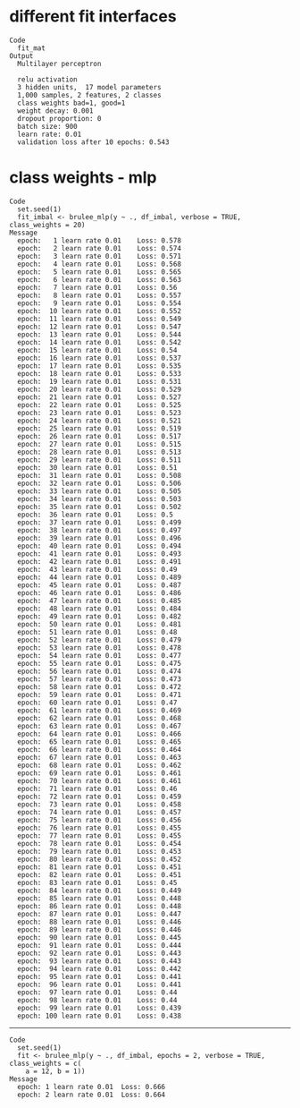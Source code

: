# different fit interfaces

    Code
      fit_mat
    Output
      Multilayer perceptron
      
      relu activation
      3 hidden units,  17 model parameters
      1,000 samples, 2 features, 2 classes 
      class weights bad=1, good=1 
      weight decay: 0.001 
      dropout proportion: 0 
      batch size: 900 
      learn rate: 0.01 
      validation loss after 10 epochs: 0.543 

# class weights - mlp

    Code
      set.seed(1)
      fit_imbal <- brulee_mlp(y ~ ., df_imbal, verbose = TRUE, class_weights = 20)
    Message
      epoch:   1 learn rate 0.01 	Loss: 0.578 
      epoch:   2 learn rate 0.01 	Loss: 0.574 
      epoch:   3 learn rate 0.01 	Loss: 0.571 
      epoch:   4 learn rate 0.01 	Loss: 0.568 
      epoch:   5 learn rate 0.01 	Loss: 0.565 
      epoch:   6 learn rate 0.01 	Loss: 0.563 
      epoch:   7 learn rate 0.01 	Loss: 0.56 
      epoch:   8 learn rate 0.01 	Loss: 0.557 
      epoch:   9 learn rate 0.01 	Loss: 0.554 
      epoch:  10 learn rate 0.01 	Loss: 0.552 
      epoch:  11 learn rate 0.01 	Loss: 0.549 
      epoch:  12 learn rate 0.01 	Loss: 0.547 
      epoch:  13 learn rate 0.01 	Loss: 0.544 
      epoch:  14 learn rate 0.01 	Loss: 0.542 
      epoch:  15 learn rate 0.01 	Loss: 0.54 
      epoch:  16 learn rate 0.01 	Loss: 0.537 
      epoch:  17 learn rate 0.01 	Loss: 0.535 
      epoch:  18 learn rate 0.01 	Loss: 0.533 
      epoch:  19 learn rate 0.01 	Loss: 0.531 
      epoch:  20 learn rate 0.01 	Loss: 0.529 
      epoch:  21 learn rate 0.01 	Loss: 0.527 
      epoch:  22 learn rate 0.01 	Loss: 0.525 
      epoch:  23 learn rate 0.01 	Loss: 0.523 
      epoch:  24 learn rate 0.01 	Loss: 0.521 
      epoch:  25 learn rate 0.01 	Loss: 0.519 
      epoch:  26 learn rate 0.01 	Loss: 0.517 
      epoch:  27 learn rate 0.01 	Loss: 0.515 
      epoch:  28 learn rate 0.01 	Loss: 0.513 
      epoch:  29 learn rate 0.01 	Loss: 0.511 
      epoch:  30 learn rate 0.01 	Loss: 0.51 
      epoch:  31 learn rate 0.01 	Loss: 0.508 
      epoch:  32 learn rate 0.01 	Loss: 0.506 
      epoch:  33 learn rate 0.01 	Loss: 0.505 
      epoch:  34 learn rate 0.01 	Loss: 0.503 
      epoch:  35 learn rate 0.01 	Loss: 0.502 
      epoch:  36 learn rate 0.01 	Loss: 0.5 
      epoch:  37 learn rate 0.01 	Loss: 0.499 
      epoch:  38 learn rate 0.01 	Loss: 0.497 
      epoch:  39 learn rate 0.01 	Loss: 0.496 
      epoch:  40 learn rate 0.01 	Loss: 0.494 
      epoch:  41 learn rate 0.01 	Loss: 0.493 
      epoch:  42 learn rate 0.01 	Loss: 0.491 
      epoch:  43 learn rate 0.01 	Loss: 0.49 
      epoch:  44 learn rate 0.01 	Loss: 0.489 
      epoch:  45 learn rate 0.01 	Loss: 0.487 
      epoch:  46 learn rate 0.01 	Loss: 0.486 
      epoch:  47 learn rate 0.01 	Loss: 0.485 
      epoch:  48 learn rate 0.01 	Loss: 0.484 
      epoch:  49 learn rate 0.01 	Loss: 0.482 
      epoch:  50 learn rate 0.01 	Loss: 0.481 
      epoch:  51 learn rate 0.01 	Loss: 0.48 
      epoch:  52 learn rate 0.01 	Loss: 0.479 
      epoch:  53 learn rate 0.01 	Loss: 0.478 
      epoch:  54 learn rate 0.01 	Loss: 0.477 
      epoch:  55 learn rate 0.01 	Loss: 0.475 
      epoch:  56 learn rate 0.01 	Loss: 0.474 
      epoch:  57 learn rate 0.01 	Loss: 0.473 
      epoch:  58 learn rate 0.01 	Loss: 0.472 
      epoch:  59 learn rate 0.01 	Loss: 0.471 
      epoch:  60 learn rate 0.01 	Loss: 0.47 
      epoch:  61 learn rate 0.01 	Loss: 0.469 
      epoch:  62 learn rate 0.01 	Loss: 0.468 
      epoch:  63 learn rate 0.01 	Loss: 0.467 
      epoch:  64 learn rate 0.01 	Loss: 0.466 
      epoch:  65 learn rate 0.01 	Loss: 0.465 
      epoch:  66 learn rate 0.01 	Loss: 0.464 
      epoch:  67 learn rate 0.01 	Loss: 0.463 
      epoch:  68 learn rate 0.01 	Loss: 0.462 
      epoch:  69 learn rate 0.01 	Loss: 0.461 
      epoch:  70 learn rate 0.01 	Loss: 0.461 
      epoch:  71 learn rate 0.01 	Loss: 0.46 
      epoch:  72 learn rate 0.01 	Loss: 0.459 
      epoch:  73 learn rate 0.01 	Loss: 0.458 
      epoch:  74 learn rate 0.01 	Loss: 0.457 
      epoch:  75 learn rate 0.01 	Loss: 0.456 
      epoch:  76 learn rate 0.01 	Loss: 0.455 
      epoch:  77 learn rate 0.01 	Loss: 0.455 
      epoch:  78 learn rate 0.01 	Loss: 0.454 
      epoch:  79 learn rate 0.01 	Loss: 0.453 
      epoch:  80 learn rate 0.01 	Loss: 0.452 
      epoch:  81 learn rate 0.01 	Loss: 0.451 
      epoch:  82 learn rate 0.01 	Loss: 0.451 
      epoch:  83 learn rate 0.01 	Loss: 0.45 
      epoch:  84 learn rate 0.01 	Loss: 0.449 
      epoch:  85 learn rate 0.01 	Loss: 0.448 
      epoch:  86 learn rate 0.01 	Loss: 0.448 
      epoch:  87 learn rate 0.01 	Loss: 0.447 
      epoch:  88 learn rate 0.01 	Loss: 0.446 
      epoch:  89 learn rate 0.01 	Loss: 0.446 
      epoch:  90 learn rate 0.01 	Loss: 0.445 
      epoch:  91 learn rate 0.01 	Loss: 0.444 
      epoch:  92 learn rate 0.01 	Loss: 0.443 
      epoch:  93 learn rate 0.01 	Loss: 0.443 
      epoch:  94 learn rate 0.01 	Loss: 0.442 
      epoch:  95 learn rate 0.01 	Loss: 0.441 
      epoch:  96 learn rate 0.01 	Loss: 0.441 
      epoch:  97 learn rate 0.01 	Loss: 0.44 
      epoch:  98 learn rate 0.01 	Loss: 0.44 
      epoch:  99 learn rate 0.01 	Loss: 0.439 
      epoch: 100 learn rate 0.01 	Loss: 0.438 

---

    Code
      set.seed(1)
      fit <- brulee_mlp(y ~ ., df_imbal, epochs = 2, verbose = TRUE, class_weights = c(
        a = 12, b = 1))
    Message
      epoch: 1 learn rate 0.01 	Loss: 0.666 
      epoch: 2 learn rate 0.01 	Loss: 0.664 

